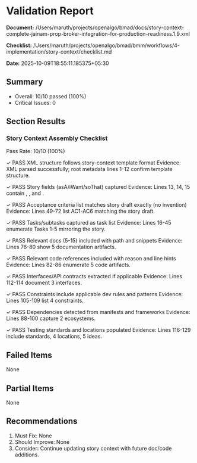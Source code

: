 # Validation Report

**Document:** /Users/maruth/projects/openalgo/bmad/docs/story-context-complete-jainam-prop-broker-integration-for-production-readiness.1.9.xml

**Checklist:** /Users/maruth/projects/openalgo/bmad/bmm/workflows/4-implementation/story-context/checklist.md

**Date:** 2025-10-09T18:55:11.185375+05:30

## Summary
- Overall: 10/10 passed (100%)
- Critical Issues: 0

## Section Results

### Story Context Assembly Checklist
Pass Rate: 10/10 (100%)

✓ PASS XML structure follows story-context template format
Evidence: XML parsed successfully; root metadata lines 1-12 confirm template structure.

✓ PASS Story fields (asA/iWant/soThat) captured
Evidence: Lines 13, 14, 15 contain <asA>, <iWant>, and <soThat>.

✓ PASS Acceptance criteria list matches story draft exactly (no invention)
Evidence: Lines 49-72 list AC1-AC6 matching the story draft.

✓ PASS Tasks/subtasks captured as task list
Evidence: Lines 16-45 enumerate Tasks 1-5 mirroring the story.

✓ PASS Relevant docs (5-15) included with path and snippets
Evidence: Lines 76-80 show 5 documentation artifacts.

✓ PASS Relevant code references included with reason and line hints
Evidence: Lines 82-86 enumerate 5 code artifacts.

✓ PASS Interfaces/API contracts extracted if applicable
Evidence: Lines 112-114 document 3 interfaces.

✓ PASS Constraints include applicable dev rules and patterns
Evidence: Lines 105-109 list 4 constraints.

✓ PASS Dependencies detected from manifests and frameworks
Evidence: Lines 88-100 capture 2 ecosystems.

✓ PASS Testing standards and locations populated
Evidence: Lines 116-129 include standards, 4 locations, 5 ideas.

## Failed Items
None

## Partial Items
None

## Recommendations
1. Must Fix: None
2. Should Improve: None
3. Consider: Continue updating story context with future doc/code additions.
